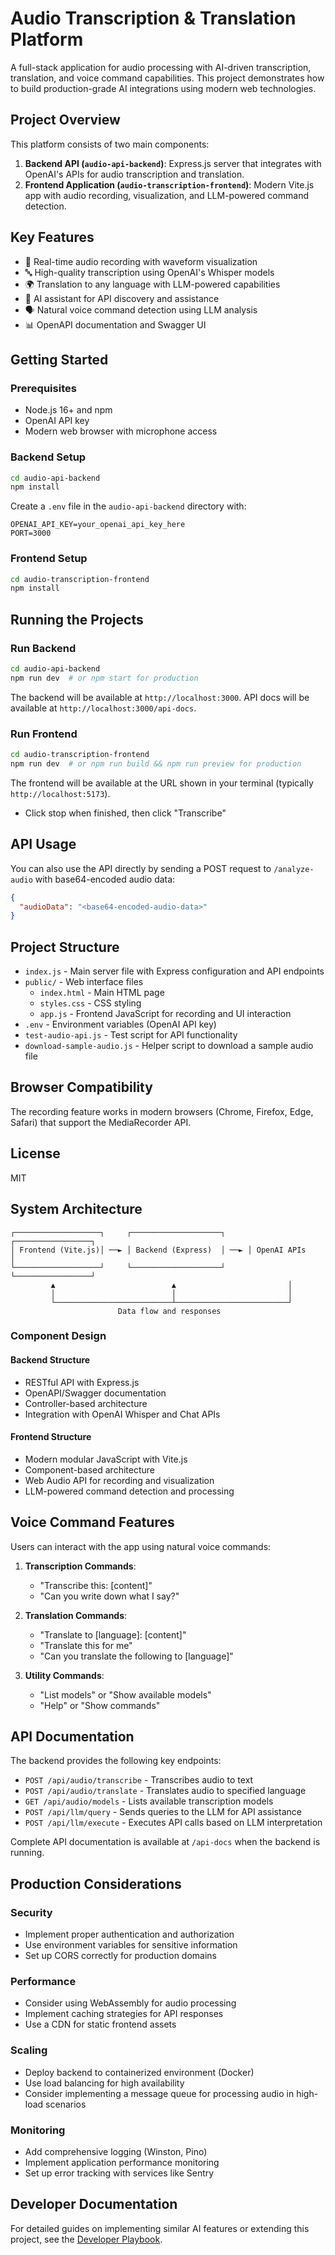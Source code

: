 # Audio Transcription & Translation Platform

A full-stack application for audio processing with AI-driven transcription, translation, and voice command capabilities. This project demonstrates how to build production-grade AI integrations using modern web technologies.

## Project Overview

This platform consists of two main components:

1. **Backend API (`audio-api-backend`)**: Express.js server that integrates with OpenAI's APIs for audio transcription and translation.
2. **Frontend Application (`audio-transcription-frontend`)**: Modern Vite.js app with audio recording, visualization, and LLM-powered command detection.

## Key Features

- 🎤 Real-time audio recording with waveform visualization
- 🔤 High-quality transcription using OpenAI's Whisper models
- 🌍 Translation to any language with LLM-powered capabilities
- 🤖 AI assistant for API discovery and assistance
- 🗣️ Natural voice command detection using LLM analysis
- 📊 OpenAPI documentation and Swagger UI

## Getting Started

### Prerequisites

- Node.js 16+ and npm
- OpenAI API key
- Modern web browser with microphone access

### Backend Setup

```bash
cd audio-api-backend
npm install
```

Create a `.env` file in the `audio-api-backend` directory with:
```
OPENAI_API_KEY=your_openai_api_key_here
PORT=3000
```

### Frontend Setup

```bash
cd audio-transcription-frontend
npm install
```

## Running the Projects

### Run Backend

```bash
cd audio-api-backend
npm run dev  # or npm start for production
```

The backend will be available at `http://localhost:3000`.
API docs will be available at `http://localhost:3000/api-docs`.

### Run Frontend

```bash
cd audio-transcription-frontend
npm run dev  # or npm run build && npm run preview for production
```

The frontend will be available at the URL shown in your terminal (typically `http://localhost:5173`).
   - Click stop when finished, then click "Transcribe"

## API Usage
You can also use the API directly by sending a POST request to `/analyze-audio` with base64-encoded audio data:
```json
{
  "audioData": "<base64-encoded-audio-data>"
}
```

## Project Structure
- `index.js` - Main server file with Express configuration and API endpoints
- `public/` - Web interface files
  - `index.html` - Main HTML page
  - `styles.css` - CSS styling
  - `app.js` - Frontend JavaScript for recording and UI interaction
- `.env` - Environment variables (OpenAI API key)
- `test-audio-api.js` - Test script for API functionality
- `download-sample-audio.js` - Helper script to download a sample audio file

## Browser Compatibility
The recording feature works in modern browsers (Chrome, Firefox, Edge, Safari) that support the MediaRecorder API.

## License
MIT

## System Architecture

```
┌───────────────────┐     ┌────────────────────┐     ┌─────────────────┐
│ Frontend (Vite.js)│ ──► │ Backend (Express)  │ ──► │ OpenAI APIs     │
└───────────────────┘     └────────────────────┘     └─────────────────┘
         ▲                          ▲                         │
         │                          │                         │
         └──────────────────────────┴─────────────────────────┘
                        Data flow and responses
```

### Component Design

#### Backend Structure
- RESTful API with Express.js
- OpenAPI/Swagger documentation
- Controller-based architecture
- Integration with OpenAI Whisper and Chat APIs

#### Frontend Structure
- Modern modular JavaScript with Vite.js
- Component-based architecture
- Web Audio API for recording and visualization
- LLM-powered command detection and processing

## Voice Command Features

Users can interact with the app using natural voice commands:

1. **Transcription Commands**: 
   - "Transcribe this: [content]"
   - "Can you write down what I say?"

2. **Translation Commands**:
   - "Translate to [language]: [content]"
   - "Translate this for me"
   - "Can you translate the following to [language]"

3. **Utility Commands**:
   - "List models" or "Show available models"
   - "Help" or "Show commands"

## API Documentation

The backend provides the following key endpoints:

- `POST /api/audio/transcribe` - Transcribes audio to text
- `POST /api/audio/translate` - Translates audio to specified language
- `GET /api/audio/models` - Lists available transcription models
- `POST /api/llm/query` - Sends queries to the LLM for API assistance
- `POST /api/llm/execute` - Executes API calls based on LLM interpretation

Complete API documentation is available at `/api-docs` when the backend is running.

## Production Considerations

### Security
- Implement proper authentication and authorization
- Use environment variables for sensitive information
- Set up CORS correctly for production domains

### Performance
- Consider using WebAssembly for audio processing
- Implement caching strategies for API responses
- Use a CDN for static frontend assets

### Scaling
- Deploy backend to containerized environment (Docker)
- Use load balancing for high availability
- Consider implementing a message queue for processing audio in high-load scenarios

### Monitoring
- Add comprehensive logging (Winston, Pino)
- Implement application performance monitoring
- Set up error tracking with services like Sentry

## Developer Documentation

For detailed guides on implementing similar AI features or extending this project, see the [Developer Playbook](./docs/DEVELOPER_PLAYBOOK.md).
